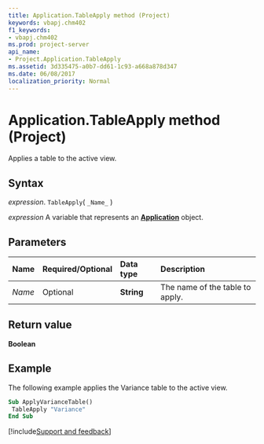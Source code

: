 ```yaml
---
title: Application.TableApply method (Project)
keywords: vbapj.chm402
f1_keywords:
- vbapj.chm402
ms.prod: project-server
api_name:
- Project.Application.TableApply
ms.assetid: 3d335475-a0b7-dd61-1c93-a668a878d347
ms.date: 06/08/2017
localization_priority: Normal
---
```



# Application.TableApply method (Project)

Applies a table to the active view.


## Syntax

_expression_. `TableApply`( `_Name_` )

_expression_ A variable that represents an **[Application](Project.Application.md)** object.


## Parameters



|Name|Required/Optional|Data type|Description|
|:-----|:-----|:-----|:-----|
| _Name_|Optional|**String**| The name of the table to apply.|

## Return value

 **Boolean**


## Example

The following example applies the Variance table to the active view.


```vb
Sub ApplyVarianceTable() 
 TableApply "Variance" 
End Sub
```

[!include[Support and feedback](~/includes/feedback-boilerplate.md)]
